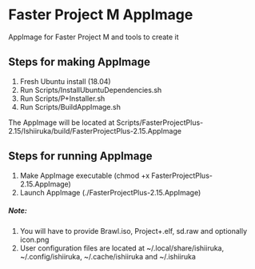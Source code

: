# Faster Project M AppImage
AppImage for Faster Project M and tools to create it

## Steps for making AppImage
1) Fresh Ubuntu install (18.04)
3) Run Scripts/InstallUbuntuDependencies.sh
4) Run Scripts/P+Installer.sh
5) Run Scripts/BuildAppImage.sh

The AppImage will be located at Scripts/FasterProjectPlus-2.15/Ishiiruka/build/FasterProjectPlus-2.15.AppImage

## Steps for running AppImage
1) Make AppImage executable (chmod +x FasterProjectPlus-2.15.AppImage)
2) Launch AppImage (./FasterProjectPlus-2.15.AppImage)

##### Note:
1) You will have to provide Brawl.iso, Project+.elf, sd.raw and optionally icon.png
2) User configuration files are located at ~/.local/share/ishiiruka, ~/.config/ishiiruka, ~/.cache/ishiiruka and ~/.ishiiruka